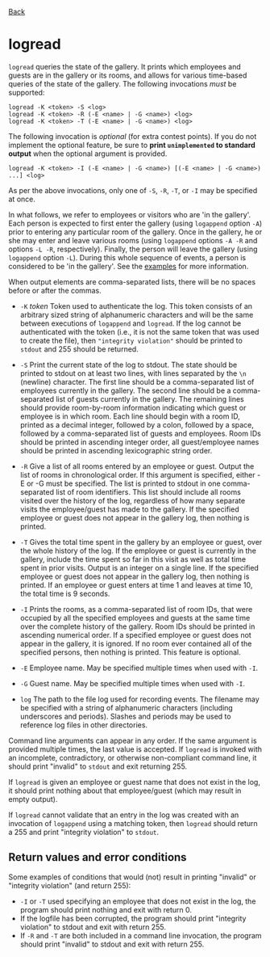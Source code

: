 [Back](SPEC.html)

logread
=======
`logread` queries the state of the gallery. It prints which employees and
guests are in the gallery or its rooms, and allows for various
time-based queries of the state of the gallery. The following
invocations *must* be supported:

    logread -K <token> -S <log>
    logread -K <token> -R (-E <name> | -G <name>) <log>
    logread -K <token> -T (-E <name> | -G <name>) <log>

The following invocation is *optional* (for extra contest points). If you do not implement the optional feature, be sure to **print `unimplemented` to standard output** when the optional argument is provided. 

    logread -K <token> -I (-E <name> | -G <name>) [(-E <name> | -G <name>) ...] <log>

As per the above invocations, only one of `-S`, `-R`, `-T`, or `-I` may be specified at once.

In what follows, we refer to employees or visitors who are 'in the
gallery'. Each person is expected to first enter the gallery (using
`logappend` option `-A`) prior to entering any particular room of the
gallery. Once in the gallery, he or she may enter and leave various
rooms (using `logappend` options `-A -R` and options `-L -R`,
respectively). Finally, the person will leave the gallery (using `logappend`
option `-L`). During this whole sequence of events, a person is
considered to be 'in the gallery'. See the [examples](EXAMPLES.html)
for more information.

When output elements are comma-separated lists, there will be no spaces before or after the commas.

 * `-K` *token* Token used to authenticate the log. This token consists of an arbitrary sized string of alphanumeric characters and will be the same between executions of `logappend` and `logread`. If the log cannot be 
authenticated with the token (i.e., it is not the same token that was used to create the file), then `"integrity violation"` should be printed to `stdout` and 255 should be returned.

 * `-S` Print the current state of the log to stdout. The state should
   be printed to stdout on at least two lines, with lines separated by
   the `\n` (newline) character. The first line should be a
   comma-separated list of employees currently in the gallery. The
   second line should be a comma-separated list of guests currently in
   the gallery. The remaining lines should provide room-by-room
   information indicating which guest or employee is in which
   room. Each line should begin with a room ID, printed as a decimal
   integer, followed by a colon, followed by a space, followed by a
   comma-separated list of guests and employees. Room IDs should be
   printed in ascending integer order, all guest/employee names should
   be printed in ascending lexicographic string order. 

 * `-R` Give a list of all rooms entered by an employee or guest. Output the list of rooms in chronological order. If this argument is specified, either -E or -G must be specified. The list is printed to stdout in one comma-separated list of room identifiers. This list should include all rooms visited over the history of the log, regardless of how many separate visits the employee/guest has made to the gallery. If the specified employee or guest does not appear in the gallery log, then nothing is printed.

 * `-T` Gives the total time spent in the gallery by an employee or guest, over the whole history of the log. If the employee or guest is currently in the gallery, include the time spent so far in this visit as well as total time spent in prior visits. Output is an integer on a single line. If the specified employee or guest does not appear in the gallery log, then nothing is printed. If an employee or guest enters at time 1 and leaves at time 10, the total time is 9 seconds. 

 * `-I` Prints the rooms, as a comma-separated list of room IDs, that were occupied by all the specified employees and guests at the same time over the complete history of the gallery. Room IDs should be printed in ascending numerical order.  If a specified employee or guest does not appear in the gallery, it is ignored. If no room ever contained all of the specified persons, then nothing is printed. This feature is optional.

 * `-E` Employee name. May be specified multiple times when used with `-I`. 

 * `-G` Guest name. May be specified multiple times when used with `-I`. 

 * `log` The path to the file log used for recording events. The filename may be specified with a string of alphanumeric characters (including underscores and periods). Slashes and periods may be used to reference log files in other directories. 

Command line arguments can appear in any order. If the same argument is provided multiple times, the last value is accepted. 
If `logread` is invoked with an incomplete, contradictory, or otherwise non-compliant command line, it should print "invalid" to `stdout` and exit returning 255.

If `logread` is given an employee or guest name that does not exist in the log, it should print nothing about that employee/guest (which may result in empty output).

If `logread` cannot validate that an entry in the log was created with an invocation of `logappend` using a matching token, then `logread` should return a 255 and print "integrity violation" to `stdout`.

Return values and error conditions
----------------------------------
Some examples of conditions that would (not) result in printing "invalid" or "integrity violation" (and return 255):

 * `-I` or `-T` used specifying an employee that does not exist in the log, the program should print nothing and exit with return 0.
 * If the logfile has been corrupted, the program should print "integrity violation" to stdout and exit with return 255.
 * If `-R` and `-T` are both included in a command line invocation, the program should print "invalid" to stdout and exit with return 255.

